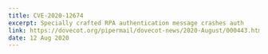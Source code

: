 ```yaml
---
title: CVE-2020-12674
excerpt: Specially crafted RPA authentication message crashes auth
link: https://dovecot.org/pipermail/dovecot-news/2020-August/000443.html
date: 12 Aug 2020
---
```


